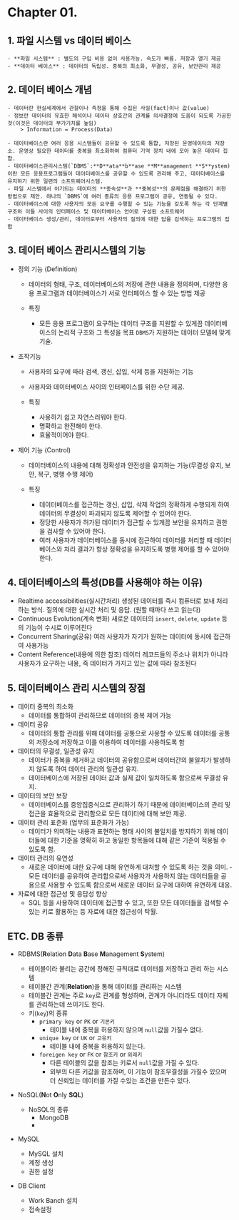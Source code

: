 # Chapter 01.
 ## 1. 파일 시스템 vs 데이터 베이스
    - **파일 시스템** : 별도의 구입 비용 없이 사용가능. 속도가 빠름. 저장과 열기 제공
    - **데이터 베이스** : 데이터의 독립성. 중복의 최소화, 무결성, 공유, 보안관리 제공


 ## 2. 데이터 베이스 개념
    - 데이터란 현실세계에서 관찰이나 측정을 통해 수집된 사실(fact)이나 값(value)
    - 정보란 데이터의 유효한 해석이나 데이터 상호간의 관계를 의사결정에 도움이 되도록 가공한 것(이것은 데이터의 부가기치를 높임)
        > Information = Process(Data)
        
    - 데이터베이스란 여러 응용 시스템들이 공유할 수 있도록 통합, 저장된 운영데이터의 저장소. 운영상 필요한 데이터를 중복을 최소화하여 컴퓨터 기억 장치 내에 모아 놓은 데이터 집합.
    - 데이터베이스관리시스템(`DBMS`:**D**ata**b**ase **M**anagement **S**ystem)이란 모든 응용프로그램들이 데이터베이스를 공유할 수 있도록 관리해 주고, 데이터베이스를 유지하기 위한 일련의 소프트웨어시스템.
    - 파일 시스템에서 야기되는 데이터의 **종속성**과 **중복성**의 문제점을 해결하기 위한 방법으로 제안. 하나의 `DBMS`에 여러 종류의 응용 프로그램이 공유, 연동될 수 있다.
    - 데이터베이스에 대한 사용자의 모든 요구를 수행할 수 있는 기능을 갖도록 하는 각 단계별 구조와 이들 사이의 인터페이스 및 데이터베이스 언어로 구성된 소프트웨어
    - 데이터베이스 생성/관리, 데이터로부터 사용자의 질의에 대한 답을 검색하는 프로그램의 집합


 ## 3. 데이터 베이스 관리시스템의 기능
 - 정의 기능 (Definition) 

   - 데이터의 형태, 구조, 데이터베이스의 저장에 관한 내용을 정의하며, 다양한 응용 프로그램과 데이터베이스가 서로 인터페이스 할 수 있는 방법 제공

   - 특징

     - 모든 응용 프로그램이 요구하는 데이터 구조를 지원할 수 있게끔 데이터베이스의 논리적 구조와 그 특성을 목표 `DBMS`가 지원하는 데이터 모델에 맞게 기술. 

 - 조작기능
­	
   - 사용자의 요구에 따라 검색, 갱신, 삽입, 삭제 등을 지원하는 기능
­	
   - 사용자와 데이터베이스 사이의 인터페이스를 위한 수단 제공.
­	
   - 특징
     
     - 사용하기 쉽고 자연스러워야 한다. 
     - 명확하고 완전해야 한다. 
     - 효율적이어야 한다.


 - 제어 기능 (Control)

    - 데이터베이스의 내용에 대해 정확성과 안전성을 유지하는 기능(무결성 유지, 보안, 복구, 병행 수행 제어)


    - 특징
      - 데이터베이스를 접근하는 갱신, 삽입, 삭제 작업의 정확하게 수행되게 하여 데이터의 무결성이 파괴되지 않도록 제어할 수 있어야 한다. 
      - 정당한 사용자가 허가된 데이터가 접근할 수 있게끔 보안을 유지하고 권한을 검사할 수 있어야 한다. 
      - 여러 사용자가 데이터베이스를 동시에 접근하여 데이터를 처리할 때 데이터베이스와 처리 결과가 항상 정확성을 유지하도록 병행 제어를 할 수 있어야 한다.

## 4.	데이터베이스의 특성(DB를 사용해야 하는 이유)
 - Realtime accessibilities(실시간처리) 생성된 데이터를 즉시 컴퓨터로 보내 처리하는 방식. 질의에 대한 실시간 처리 및 응답. (원할 때마다 쓰고 읽는다)
 - Continuous Evolution(계속 변화) 새로운 데이터의 `insert`, `delete`, `update` 등의 기능이 수시로 이루어진다
 - Concurrent Sharing(공유) 여러 사용자가 자기가 원하는 데이터에 동시에 접근하여 사용가능
 - Content Reference(내용에 의한 참조) 데이터 레코드들의 주소나 위치가 아니라 사용자가 요구하는 내용, 즉 데이터가 가지고 있는 값에 따라 참조된다

## 5. 데이터베이스 관리 시스템의 장점 
 - 데이터 중복의 최소화 
   - 데이터를 통합하여 관리하므로 데이터의 중복 제어 가능
 - 데이터 공유 
   - 데이터의 통합 관리를 위해 데이터를 공통으로 사용할 수 있도록 데이터를 공통의 저장소에 저장하고 이를 이용하여 데이터를 사용하도록 함
 - 데이터의 무결성, 일관성 유지 
   - 데이터가 중복을 제거하고 데이터의 공유함으로써 데이터간의 불일치가 발생하지 않도록 하여 데이터 관리의 일관성 유지.
   - 데이터베이스에 저장된 데이터 값과 실제 값이 일치하도록 함으로써 무결성 유지.
 - 데이터의 보안 보장 
   - 데이터베이스를 중앙집중식으로 관리하기 하기 때문에 데이터베이스의 관리 및 접근을 효율적으로 관리함으로 모든 데이터에 대해 보안 제공. 
 - 데이터 관리 표준화 (업무의 표준화가 가능)
   - 데이터가 의미하는 내용과 표현하는 형태 사이의 불일치를 방지하기 위해 데이터들에 대한 기준을 명확히 하고 동일한 항목들에 대해 같은 기준이 적용될 수 있도록 함. 
 - 데이터 관리의 유연성 
   - 새로운 데이터에 대한 요구에 대해 유연하게 대처할 수 있도록 하는 것을 의미. 
­	모든 데이터를 공유하여 관리함으로써 사용자가 사용하지 않는 데이터들을 공용으로 사용할 수 있도록 함으로써 새로운 데이터 요구에 대하여 유연하게 대응.
 - 자료에 대한 접근성 및 응답성 향상
   - SQL 등을 사용하여 데이터에 접근할 수 있고, 또한 모든 데이터들을 검색할 수 있는 키로 활용하는 등 자료에 대한 접근성이 탁월.


## ETC. DB 종류
   - RDBMS(**R**elation **D**ata **B**ase **M**anagement **S**ystem)
     - 테이블이라 불리는 공간에 정해진 규칙대로 데이터를 저장하고 관리 하는 시스템
     - 테이블간 관계(**Relation**)을 통해 데이터를 관리하는 시스템
     - 테이블간 관계는 주로 `key`로 관계를 형성하며, 관계가 아니더라도 데이터 자체를 관리하는데 쓰이기도 한다.
     - 키(`key`)의 종류
       - `primary key` or `PK` or `기본키`
         - 테이블 내에 중복을 허용하지 않으며 `null`값을 가질수 없다.
       - `unique key` or `UK` or `고유키`
         - 테이블 내에 중복을 허용하지 않는다.
       - `foreigen key` or `FK` or `참조키` or `외래키`
         - 다른 테이블의 값을 참조는 키로서 `null`값을 가질 수 있다.
         - 외부의 다른 키값을 참조하며, 이 기능이 참조무결성을 가질수 있으며 더 신뢰있는 데이터를 가질 수있는 조건을 만든수 있다.
      
   - NoSQL(**N**ot **O**nly **SQL**)
     - NoSQL의 종류
       - MongoDB
       - 
 - MySQL
   - MySQL 설치
   - 계정 생성
   - 권한 설정
 - DB Client
   - Work Banch 설치
   - 접속설정